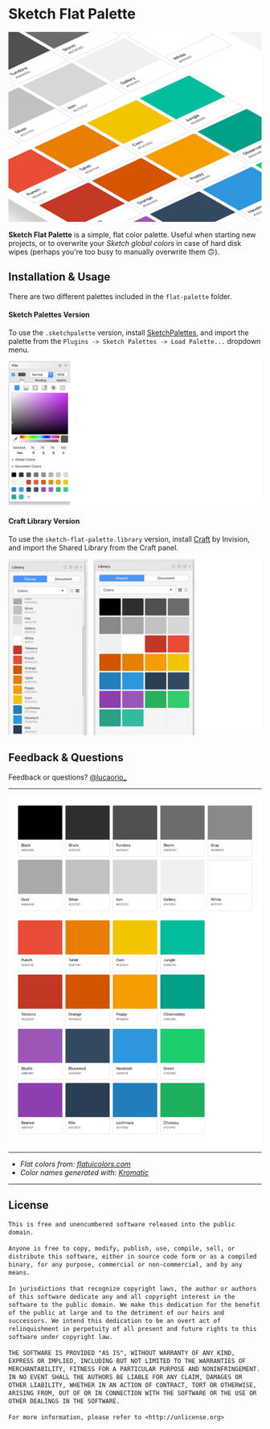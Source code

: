 # Sketch Flat Palette
![image](images/img-sketchflatpalette.jpg)

**Sketch Flat Palette** is a simple, flat color palette. Useful when starting new projects, or to overwrite your *Sketch global colors* in case of hard disk wipes (perhaps you're too busy to manually overwrite them 🙃).

## Installation & Usage
There are two different palettes included in the `flat-palette` folder.

#### Sketch Palettes Version
To use the `.sketchpalette` version, install [SketchPalettes](https://github.com/andrewfiorillo/sketch-palettes), and import the palette from the `Plugins -> Sketch Palettes -> Load Palette...` dropdown menu.

![image](images/img-flatpalette.jpg)

#### Craft Library Version
To use the `sketch-flat-palette.library` version, install [Craft](https://www.invisionapp.com/craft) by Invision, and import the Shared Library from the Craft panel.

![image](images/img-craft.jpg)

## Feedback & Questions
Feedback or questions? [@lucaorio_](https://twitter.com/lucaorio_)

***

![image](images/img-sketchflatpalette-full.jpg)

***

* *Flat colors from: [flatuicolors.com](https://flatuicolors.com)*
* *Color names generated with: [Kromatic](http://kromatic.thoughtbot.com)*

***

## License

```
This is free and unencumbered software released into the public domain.

Anyone is free to copy, modify, publish, use, compile, sell, or
distribute this software, either in source code form or as a compiled
binary, for any purpose, commercial or non-commercial, and by any
means.

In jurisdictions that recognize copyright laws, the author or authors
of this software dedicate any and all copyright interest in the
software to the public domain. We make this dedication for the benefit
of the public at large and to the detriment of our heirs and
successors. We intend this dedication to be an overt act of
relinquishment in perpetuity of all present and future rights to this
software under copyright law.

THE SOFTWARE IS PROVIDED "AS IS", WITHOUT WARRANTY OF ANY KIND,
EXPRESS OR IMPLIED, INCLUDING BUT NOT LIMITED TO THE WARRANTIES OF
MERCHANTABILITY, FITNESS FOR A PARTICULAR PURPOSE AND NONINFRINGEMENT.
IN NO EVENT SHALL THE AUTHORS BE LIABLE FOR ANY CLAIM, DAMAGES OR
OTHER LIABILITY, WHETHER IN AN ACTION OF CONTRACT, TORT OR OTHERWISE,
ARISING FROM, OUT OF OR IN CONNECTION WITH THE SOFTWARE OR THE USE OR
OTHER DEALINGS IN THE SOFTWARE.

For more information, please refer to <http://unlicense.org>
```